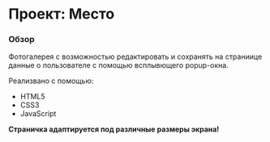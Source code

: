 # Проект: Место

### Обзор

Фотогалерея с возможностью редактировать и сохранять на страниице
данные о пользователе с помощью всплывющего popup-окна.

Реализвано с помощью:
* HTML5 
* CSS3
* JavaScript

**Страничка адаптируется под различные размеры экрана!**



